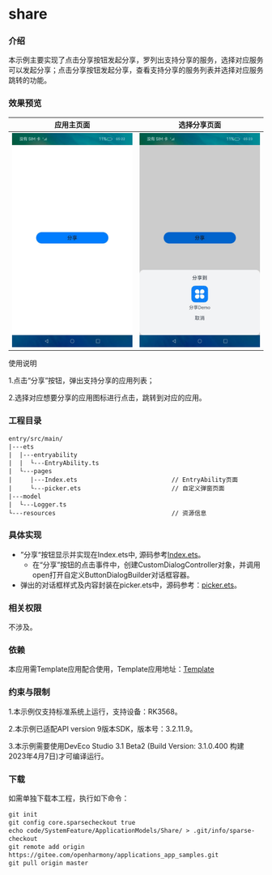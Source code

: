 # share

### 介绍

本示例主要实现了点击分享按钮发起分享，罗列出支持分享的服务，选择对应服务可以发起分享；点击分享按钮发起分享，查看支持分享的服务列表并选择对应服务跳转的功能。

### 效果预览

| 应用主页面                                                                 | 选择分享页面 |
|-----------------------------------------------------------------------| ------- |
| ![shareMain](./screenshots/zh/shareMain.jpeg) | ![sharePopup](./screenshots/zh/sharePopup.jpeg) |

使用说明

1.点击“分享”按钮，弹出支持分享的应用列表；

2.选择对应想要分享的应用图标进行点击，跳转到对应的应用。

### 工程目录

```
entry/src/main/
|---ets
|  |---entryability
|  |  └---EntryAbility.ts                   
|  └---pages
|     |---Index.ets                          // EntryAbility页面
|     └---picker.ets                         // 自定义弹窗页面
|---model
|  └---Logger.ts
└---resources                                // 资源信息
```

### 具体实现

- ”分享“按钮显示并实现在Index.ets中,  源码参考[Index.ets](./entry/src/main/ets/pages/Index.ets)。
  - 在“分享”按钮的点击事件中，创建CustomDialogController对象，并调用open打开自定义ButtonDialogBuilder对话框容器。
- 弹出的对话框样式及内容封装在picker.ets中，源码参考：[picker.ets](./entry/src/main/ets/pages/picker.ets)。

### 相关权限

不涉及。

### 依赖

本应用需Template应用配合使用，Template应用地址：[Template](code/SystemFeature/ApplicationModels/Template)

### 约束与限制

1.本示例仅支持标准系统上运行，支持设备：RK3568。

2.本示例已适配API version 9版本SDK，版本号：3.2.11.9。

3.本示例需要使用DevEco Studio 3.1 Beta2 (Build Version: 3.1.0.400 构建 2023年4月7日)才可编译运行。

### 下载

如需单独下载本工程，执行如下命令：
```
git init
git config core.sparsecheckout true
echo code/SystemFeature/ApplicationModels/Share/ > .git/info/sparse-checkout
git remote add origin https://gitee.com/openharmony/applications_app_samples.git
git pull origin master
```